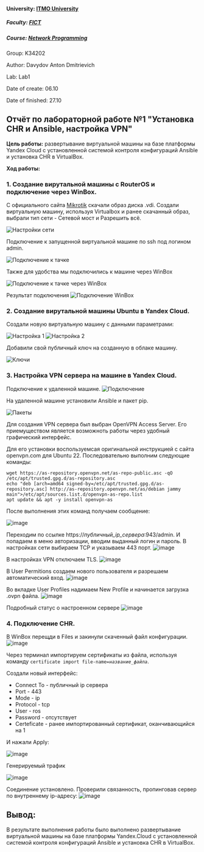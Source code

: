 #### University: [ITMO University](https://itmo.ru/ru/)
##### Faculty: [FICT](https://fict.itmo.ru)
##### Course: [Network Programming](https://itmo-ict-faculty.github.io/network-programming/)

Group: K34202

Author: Davydov Anton Dmitrievich

Lab: Lab1

Date of create: 06.10

Date of finished: 27.10

## Отчёт по лабораторной работе №1 "Установка CHR и Ansible, настройка VPN"

**Цель работы:** развертывание виртуальной машины на базе платформы Yandex Cloud с установленной системой контроля конфигураций Ansible и установка CHR в VirtualBox.

**Ход работы:**

### 1. Создание вирутальной машины с RouterOS и подключение через WinBox.

С официального сайта [Mikrotik](https://mikrotik.com/download/archive) скачали образ диска .vdi. Создали виртуальную машину, используя Virtualbox и ранее скачанный образ, выбрали тип сети - Сетевой мост и Разрешить всё.

![Настройки сети](https://github.com/Antoshik143/2023_2024-network_programming-k34202-davydov_a_d/blob/main/lab1/pictures/1.png)

Подключение к запущенной виртуальной машине по ssh под логином admin.

![Подключение к тачке](https://github.com/Antoshik143/2023_2024-network_programming-k34202-davydov_a_d/blob/main/lab1/pictures/2.png)

Также для удобства мы подключились к машине через WinBox

![Подключение к тачке через WinBox](https://github.com/Antoshik143/2023_2024-network_programming-k34202-davydov_a_d/blob/main/lab1/pictures/3.png)

Результат подключения
![Подключение WinBox](https://github.com/Antoshik143/2023_2024-network_programming-k34202-davydov_a_d/blob/main/lab1/pictures/4.png)

### 2. Создание вирутальной машины Ubuntu в Yandex Cloud.
Создали новую виртуальную машину с данными параметрами:

![Настройка 1](https://github.com/Antoshik143/2023_2024-network_programming-k34202-davydov_a_d/blob/main/lab1/pictures/5.png)
![Настройка 2](https://github.com/Antoshik143/2023_2024-network_programming-k34202-davydov_a_d/blob/main/lab1/pictures/6.png)

Добавили свой публичный ключ на созданную в облаке машину.

![Ключи](https://github.com/Antoshik143/2023_2024-network_programming-k34202-davydov_a_d/blob/main/lab1/pictures/7.png)

### 3. Настройка VPN сервера на машине в Yandex Cloud.
Подключение к удаленной машине.
![Подключение](https://github.com/Antoshik143/2023_2024-network_programming-k34202-davydov_a_d/blob/main/lab1/pictures/8.png)

На удаленной машине установили Ansible и пакет pip.

![Пакеты](https://github.com/Antoshik143/2023_2024-network_programming-k34202-davydov_a_d/blob/main/lab1/pictures/9.png)

Для создания VPN сервера был выбран OpenVPN Access Server. Его приемуществом является возможноть работы через удобный графический интерфейс.

Для его установки воспользуемсая оригинальной инструкцией с сайта openvpn.com для Ubuntu 22. Последовательно выполним следующие команды:

```apt update && apt -y install ca-certificates wget net-tools gnupg
wget https://as-repository.openvpn.net/as-repo-public.asc -qO /etc/apt/trusted.gpg.d/as-repository.asc
echo "deb [arch=amd64 signed-by=/etc/apt/trusted.gpg.d/as-repository.asc] http://as-repository.openvpn.net/as/debian jammy main">/etc/apt/sources.list.d/openvpn-as-repo.list
apt update && apt -y install openvpn-as
```
После выполнения этих команд получаем сообщение:

![image](https://github.com/Antoshik143/2023_2024-network_programming-k34202-davydov_a_d/blob/main/lab1/pictures/10.png)


Переходим по ссылке https://*публичный_ip_сервера*:943/admin. И попадаем в меню авторизации, вводим выданный логин и пароль.
В настройках сети выбираем TCP и указываем 443 порт.
![image](https://github.com/Antoshik143/2023_2024-network_programming-k34202-davydov_a_d/blob/main/lab1/pictures/11.png)

В настройках VPN отключаем TLS.
![image](https://github.com/Antoshik143/2023_2024-network_programming-k34202-davydov_a_d/blob/main/lab1/pictures/12.png)

В User Permitions создаем нового пользователя и разрешаем автоматический вход.
![image](https://github.com/Antoshik143/2023_2024-network_programming-k34202-davydov_a_d/blob/main/lab1/pictures/13.png)

Во вкладке User Profiles надимаем New Profile и начинается загрузка .ovpn файла.
![image](https://github.com/Antoshik143/2023_2024-network_programming-k34202-davydov_a_d/blob/main/lab1/pictures/14.png)

Подробный статус о настроенном сервере
![image](https://github.com/Antoshik143/2023_2024-network_programming-k34202-davydov_a_d/blob/main/lab1/pictures/15.png)

### 4. Подключение CHR.

В WinBox перещди в Files и закинули скаченный файл конфигурации.
![image](https://github.com/Antoshik143/2023_2024-network_programming-k34202-davydov_a_d/blob/main/lab1/pictures/16.png)

Через терминал импортируем сертификаты из файла, используя команду <code>certificate import file-name=*название_файла*</code>.

Создали новый интерфейс:     

* Connect To - публичный ip сервера
* Port - 443
* Mode - ip
* Protocol - tcp
* User - ros
* Password - отсутствует
* Certeficate - ранее импортированный сертификат, оканчивающийся на 1

И нажали Apply:

![image](https://github.com/Antoshik143/2023_2024-network_programming-k34202-davydov_a_d/blob/main/lab1/pictures/17.png)

Генерируемый трафик

![image](https://github.com/Antoshik143/2023_2024-network_programming-k34202-davydov_a_d/blob/main/lab1/pictures/18.png)

Соединение установлено. Проверили связанность, пропинговав сервер по внутреннему ip-адресу:
![image](https://github.com/Antoshik143/2023_2024-network_programming-k34202-davydov_a_d/blob/main/lab1/pictures/19.png)


## Вывод:
В результате выполнения работы было выполнено развертывание виртуальной машины на базе платформы Yandex.Cloud с установленной системой контроля конфигураций Ansible и установка CHR в VirtualBox.
